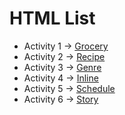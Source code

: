 # HTML List

- Activity 1 -> [Grocery](./Activity%201/Grocery.html)
- Activity 2 -> [Recipe](./Activity%202/recipe.html)
- Activity 3 -> [Genre](./Activity%203/Movie.html)
- Activity 4 -> [Inline](./Activity%204/navbar.html)
- Activity 5 -> [Schedule](./Activity%205/Schedule.html)
- Activity 6 -> [Story](./Activity%206/story.html)

